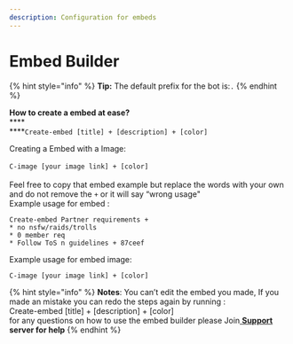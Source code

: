 ```yaml
---
description: Configuration for embeds
---
```


# Embed Builder

{% hint style="info" %}
**Tip:** The default prefix for the bot is:`.`
{% endhint %}

**How to create a embed at ease?**\
****\
****`Create-embed [title] + [description] + [color]`

Creating a Embed with a Image: \
\
`C-image [your image link] + [color]`\
\
Feel free to copy that embed example but replace the words with your own and do not remove the `+` or it will say “wrong usage"\
Example usage for embed :

```
Create-embed Partner requirements +
* no nsfw/raids/trolls
* 0 member req
* Follow ToS n guidelines + 87ceef

```

Example usage for embed image:&#x20;

```
C-image [your image link] + [color]
```

{% hint style="info" %}
**Notes**: You can’t edit the embed you made, If you made an mistake you can redo the steps again by running :\
Create-embed \[title] + \[description] + \[color]\
for any questions on how to use the embed builder please Join[ **Support**](https://discord.gg/fDbpPDkaMU) **server for help**
{% endhint %}

